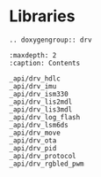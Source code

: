 Libraries
=========

```{eval-rst}
.. doxygengroup:: drv
```

```{toctree}
:maxdepth: 2
:caption: Contents

_api/drv_hdlc
_api/drv_imu
_api/drv_ism330
_api/drv_lis2mdl
_api/drv_lis3mdl
_api/drv_log_flash
_api/drv_lsm6ds
_api/drv_move
_api/drv_ota
_api/drv_pid
_api/drv_protocol
_api/drv_rgbled_pwm
```
